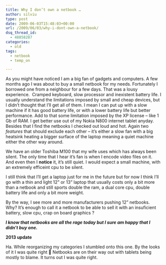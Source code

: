 ```yaml
---
title: Why I don’t own a netbook …
author: silviu
type: post
date: 2009-06-03T15:48:03+00:00
url: /2009/06/03/why-i-dont-own-a-netbook/
dsq_thread_id:
  - 48858287
categories:
  - old
tags:
  - netbook
  - temp_on

---
```

As you might have noticed I am a big fan of gadgets and computers. A few months ago I was about to buy a small netbook for my needs. Fortunately I borrowed one from a neighbour for a few days. That was a lousy experience.  Cramped keyboard, slow processor and inexistent battery life. I usually understand the limitations imposed by small and cheap devices, but I didn&#8217;t thought that I&#8217;ll get all of them. I mean I can put up with a slow machine if it has good battery life, or with a lower battery life but better performance. Add to that some limitation imposed by the XP license &#8211; like 1 Gb of RAM. I get better use out of my Nokia N800 internet tablet anyday. Besides that I find the netbooks I checked out loud and hot. Again two _features_ that should exclude each other &#8211; it&#8217;s either a slow fan with a big heatsink heating a bigger surface of the laptop meaning a quiet machine either the other way around.

We have an older Toshiba M100 that my wife uses which has always been silent. The only time that I hear it&#8217;s fan is when I encode video files on it. And even then I **notice** it, it&#8217;s still quiet. I would expect a small machine, with an extremely efficeint cpu to be silent.

I still think that I&#8217;ll get a laptop just for me in the future but for now I think I&#8217;ll go with a thin and light 12&#8221; or 13&#8221; laptop that usually costs only a bit more than a netbook and still sports double the ram, a dual core cpu, double battery life and only a bit more weight.

By the way, I see more and more manufacturers pushing 12&#8221; netbooks. Why? It&#8217;s enough to call it a netbook to be able to sell it with an insuficient battery, slow cpu, crap on board graphics ?

**_I know that netbooks are all the rage today but I sure am happy that I didn&#8217;t buy one._**

**2013 update**

Ha. While reorganizing my categories I stumbled onto this one. By the looks of it I was quite right 🙂 Netbooks are on their way out with tablets being mostly to blame. It turns out I was quite right.